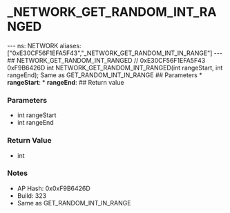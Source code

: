 # _NETWORK_GET_RANDOM_INT_RANGED

--- ns: NETWORK aliases: ["0xE30CF56F1EFA5F43","_NETWORK_GET_RANDOM_INT_IN_RANGE"] --- ## NETWORK_GET_RANDOM_INT_RANGED  // 0xE30CF56F1EFA5F43 0xF9B6426D int NETWORK_GET_RANDOM_INT_RANGED(int rangeStart, int rangeEnd);  Same as GET_RANDOM_INT_IN_RANGE  ## Parameters * **rangeStart**: * **rangeEnd**:  ## Return value

### Parameters
* int rangeStart
* int rangeEnd

### Return Value
* int

### Notes
* AP Hash: 0x0xF9B6426D
* Build: 323
* Same as GET_RANDOM_INT_IN_RANGE

